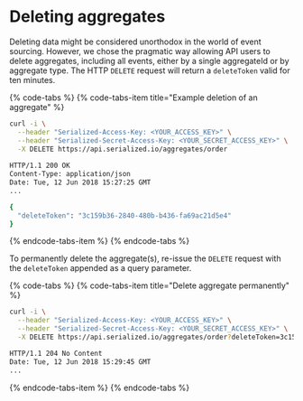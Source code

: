# Deleting aggregates

Deleting data might be considered unorthodox in the world of event sourcing. However, we chose the pragmatic way allowing API users to delete aggregates, including all events, either by a single aggregateId or by aggregate type. The HTTP `DELETE` request will return a `deleteToken` valid for ten minutes. 

{% code-tabs %}
{% code-tabs-item title="Example deletion of an aggregate" %}
```bash
curl -i \
  --header "Serialized-Access-Key: <YOUR_ACCESS_KEY>" \
  --header "Serialized-Secret-Access-Key: <YOUR_SECRET_ACCESS_KEY>" \
  -X DELETE https://api.serialized.io/aggregates/order
  
HTTP/1.1 200 OK
Content-Type: application/json
Date: Tue, 12 Jun 2018 15:27:25 GMT
...

{
  "deleteToken": "3c159b36-2840-480b-b436-fa69ac21d5e4"
}
```
{% endcode-tabs-item %}
{% endcode-tabs %}

To permanently delete the aggregate\(s\), re-issue the `DELETE` request with the `deleteToken` appended as a query parameter.

{% code-tabs %}
{% code-tabs-item title="Delete aggregate permanently" %}
```bash
curl -i \
  --header "Serialized-Access-Key: <YOUR_ACCESS_KEY>" \
  --header "Serialized-Secret-Access-Key: <YOUR_SECRET_ACCESS_KEY>" \
  -X DELETE https://api.serialized.io/aggregates/order?deleteToken=3c159b36-2840-480b-b436-fa69ac21d5e4

HTTP/1.1 204 No Content
Date: Tue, 12 Jun 2018 15:29:45 GMT
...
```
{% endcode-tabs-item %}
{% endcode-tabs %}

